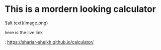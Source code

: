 <h1>This is a mordern looking calculator</h1>
![alt text](image.png)


here is the live link 

: https://shariar-sheikh.github.io/calculator/
